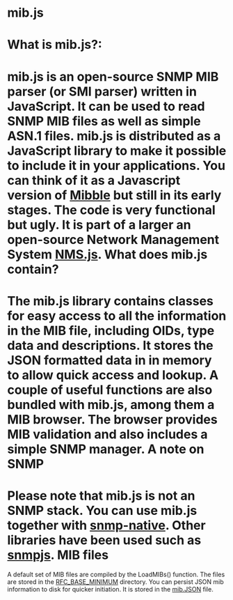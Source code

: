 mib.js
======
What is mib.js?:
======
mib.js is an open-source SNMP MIB parser (or SMI parser) written in JavaScript. 
It can be used to read SNMP MIB files as well as simple ASN.1 files. mib.js is 
distributed as a JavaScript library to make it possible to include it in your 
applications. You can think of it as a Javascript version of [Mibble](http://www.mibble.org/)
but still in its early stages. The code is very functional but ugly. It is part
of a larger an open-source Network Management System [NMS.js](https://github.com/PrimeEuler/NMS.js).
What does mib.js contain?
=======
The mib.js library contains classes for easy access to all the information in 
the MIB file, including OIDs, type data and descriptions. It stores the JSON 
formatted data in  in memory to allow quick access and lookup.
A couple of useful functions are also bundled with mib.js, among them a MIB 
browser. The browser provides MIB validation and also includes a simple SNMP 
manager.
A note on SNMP
========
Please note that mib.js is not an SNMP stack. You can use mib.js together with
[snmp-native](https://github.com/calmh/node-snmp-native). Other libraries have
been used such as [snmpjs](https://github.com/joyent/node-snmpjs).
MIB files
========
A default set of MIB files are compiled by the LoadMIBs() function. The files are stored in the  [RFC_BASE_MINIMUM](https://github.com/PrimeEuler/NMS.js/tree/master/tools/SNMP/RFC_BASE_MINIMUM) directory.
You can persist JSON mib information to disk for quicker initiation. It is stored in the [mib.JSON](https://github.com/PrimeEuler/NMS.js/blob/master/tools/SNMP/lib/mib.JSON) file.
